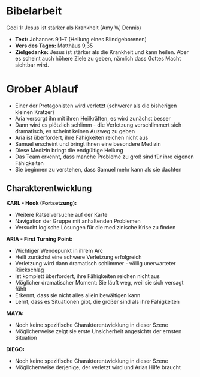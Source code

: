 # Bibelarbeit
Godi 1: Jesus ist stärker als Krankheit (Amy W, Dennis)
- **Text:** Johannes 9,1–7 (Heilung eines Blindgeborenen)
- **Vers des Tages:** Matthäus 9,35
- **Zielgedanke:** Jesus ist stärker als die Krankheit und kann heilen. Aber es scheint auch höhere Ziele zu geben, nämlich dass Gottes Macht sichtbar wird.

# Grober Ablauf

- Einer der Protagonisten wird verletzt (schwerer als die bisherigen kleinen Kratzer)
- Aria versorgt ihn mit ihren Heilkräften, es wird zunächst besser
- Dann wird es plötzlich schlimm - die Verletzung verschlimmert sich dramatisch, es scheint keinen Ausweg zu geben
- Aria ist überfordert, ihre Fähigkeiten reichen nicht aus
- Samuel erscheint und bringt ihnen eine besondere Medizin
- Diese Medizin bringt die endgültige Heilung
- Das Team erkennt, dass manche Probleme zu groß sind für ihre eigenen Fähigkeiten
- Sie beginnen zu verstehen, dass Samuel mehr kann als sie dachten

## Charakterentwicklung

**KARL - Hook (Fortsetzung):**
- Weitere Rätselversuche auf der Karte
- Navigation der Gruppe mit anhaltenden Problemen
- Versucht logische Lösungen für die medizinische Krise zu finden

**ARIA - First Turning Point:**
- Wichtiger Wendepunkt in ihrem Arc
- Heilt zunächst eine schwere Verletzung erfolgreich
- Verletzung wird dann dramatisch schlimmer - völlig unerwarteter Rückschlag
- Ist komplett überfordert, ihre Fähigkeiten reichen nicht aus
- Möglicher dramatischer Moment: Sie läuft weg, weil sie sich versagt fühlt
- Erkennt, dass sie nicht alles allein bewältigen kann
- Lernt, dass es Situationen gibt, die größer sind als ihre Fähigkeiten

**MAYA:**
- Noch keine spezifische Charakterentwicklung in dieser Szene
- Möglicherweise zeigt sie erste Unsicherheit angesichts der ernsten Situation

**DIEGO:**
- Noch keine spezifische Charakterentwicklung in dieser Szene
- Möglicherweise derjenige, der verletzt wird und Arias Hilfe braucht
